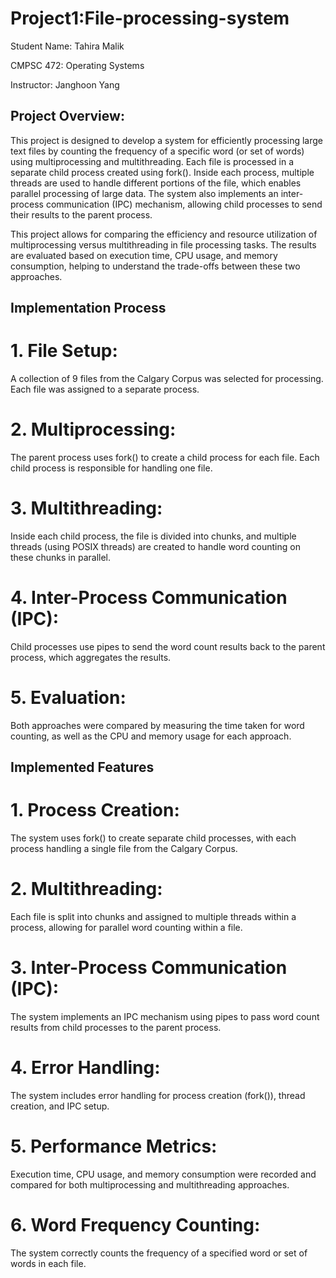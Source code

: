 # Project1:File-processing-system

Student Name: Tahira Malik

CMPSC 472: Operating Systems

Instructor: Janghoon Yang

## Project Overview:

This project is designed to develop a system for efficiently processing large text files by counting the frequency of a specific word (or set of words) using multiprocessing and multithreading. Each file is processed in a separate child process created using fork(). Inside each process, multiple threads are used to handle different portions of the file, which enables parallel processing of large data. The system also implements an inter-process communication (IPC) mechanism, allowing child processes to send their results to the parent process.

This project allows for comparing the efficiency and resource utilization of multiprocessing versus multithreading in file processing tasks. The results are evaluated based on execution time, CPU usage, and memory consumption, helping to understand the trade-offs between these two approaches.

## Implementation Process
# 1. File Setup:

A collection of 9 files from the Calgary Corpus was selected for processing. Each file was assigned to a separate process.

# 2. Multiprocessing:

The parent process uses fork() to create a child process for each file.
Each child process is responsible for handling one file.

# 3. Multithreading:

Inside each child process, the file is divided into chunks, and multiple threads (using POSIX threads) are created to handle word counting on these chunks in parallel.

# 4. Inter-Process Communication (IPC):

Child processes use pipes to send the word count results back to the parent process, which aggregates the results.
# 5. Evaluation:

Both approaches were compared by measuring the time taken for word counting, as well as the CPU and memory usage for each approach.

## Implemented Features
# 1. Process Creation:

The system uses fork() to create separate child processes, with each process handling a single file from the Calgary Corpus.
# 2. Multithreading:

Each file is split into chunks and assigned to multiple threads within a process, allowing for parallel word counting within a file.
# 3. Inter-Process Communication (IPC):

The system implements an IPC mechanism using pipes to pass word count results from child processes to the parent process.
# 4. Error Handling:

The system includes error handling for process creation (fork()), thread creation, and IPC setup.
# 5. Performance Metrics:

Execution time, CPU usage, and memory consumption were recorded and compared for both multiprocessing and multithreading approaches.
# 6. Word Frequency Counting:

The system correctly counts the frequency of a specified word or set of words in each file.
